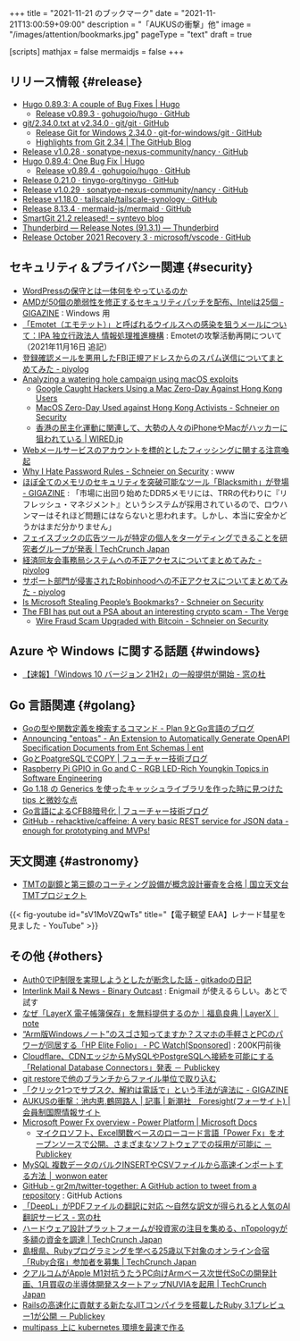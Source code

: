 +++
title = "2021-11-21 のブックマーク"
date =  "2021-11-21T13:00:59+09:00"
description = "「AUKUSの衝撃」他"
image = "/images/attention/bookmarks.jpg"
pageType = "text"
draft = true

[scripts]
  mathjax = false
  mermaidjs = false
+++

## リリース情報 {#release}

- [Hugo 0.89.3: A couple of Bug Fixes | Hugo](https://gohugo.io/news/0.89.3-relnotes/)
  - [Release v0.89.3 · gohugoio/hugo · GitHub](https://github.com/gohugoio/hugo/releases/tag/v0.89.3)
- [git/2.34.0.txt at v2.34.0 · git/git · GitHub](https://github.com/git/git/blob/v2.34.0/Documentation/RelNotes/2.34.0.txt)
  - [Release Git for Windows 2.34.0 · git-for-windows/git · GitHub](https://github.com/git-for-windows/git/releases/tag/v2.34.0.windows.1)
  - [Highlights from Git 2.34 | The GitHub Blog](https://github.blog/2021-11-15-highlights-from-git-2-34/)
- [Release v1.0.28 · sonatype-nexus-community/nancy · GitHub](https://github.com/sonatype-nexus-community/nancy/releases/tag/v1.0.28)
- [Hugo 0.89.4: One Bug Fix | Hugo](https://gohugo.io/news/0.89.4-relnotes/)
  - [Release v0.89.4 · gohugoio/hugo · GitHub](https://github.com/gohugoio/hugo/releases/tag/v0.89.4)
- [Release 0.21.0 · tinygo-org/tinygo · GitHub](https://github.com/tinygo-org/tinygo/releases/tag/v0.21.0)
- [Release v1.0.29 · sonatype-nexus-community/nancy · GitHub](https://github.com/sonatype-nexus-community/nancy/releases/tag/v1.0.29)
- [Release v1.18.0 · tailscale/tailscale-synology · GitHub](https://github.com/tailscale/tailscale-synology/releases/tag/v1.18.0)
- [Release 8.13.4 · mermaid-js/mermaid · GitHub](https://github.com/mermaid-js/mermaid/releases/tag/8.13.4)
- [SmartGit 21.2 released! – syntevo blog](https://www.syntevo.com/blog/?p=5186)
- [Thunderbird — Release Notes (91.3.1) — Thunderbird](https://www.thunderbird.net/en-US/thunderbird/91.3.1/releasenotes/)
- [Release October 2021 Recovery 3 · microsoft/vscode · GitHub](https://github.com/microsoft/vscode/releases/tag/1.62.3)

## セキュリティ＆プライバシー関連 {#security}

- [WordPressの保守とは一体何をやっているのか](https://zenn.dev/web_tanuki/articles/5349efd0af7be0)
- [AMDが50個の脆弱性を修正するセキュリティパッチを配布、Intelは25個 - GIGAZINE](https://gigazine.net/news/20211115-amd-intel-fixes-dozens-security-flaws/) : Windows 用
- [「Emotet（エモテット）」と呼ばれるウイルスへの感染を狙うメールについて：IPA 独立行政法人 情報処理推進機構](https://www.ipa.go.jp/security/announce/20191202.html#L16) : Emotetの攻撃活動再開について（2021年11月16日 追記）
- [登録確認メールを悪用したFBI正規アドレスからのスパム送信についてまとめてみた - piyolog](https://piyolog.hatenadiary.jp/entry/2021/11/15/063225)
- [Analyzing a watering hole campaign using macOS exploits](https://blog.google/threat-analysis-group/analyzing-watering-hole-campaign-using-macos-exploits/)
  - [Google Caught Hackers Using a Mac Zero-Day Against Hong Kong Users](https://www.vice.com/en/article/93bw8y/google-caught-hackers-using-a-mac-zero-day-against-hong-kong-users)
  - [MacOS Zero-Day Used against Hong Kong Activists - Schneier on Security](https://www.schneier.com/blog/archives/2021/11/macos-zero-day-used-against-hong-kong-activists.html)
  - [香港の民主化運動に関連して、大勢の人々のiPhoneやMacがハッカーに狙われている | WIRED.jp](https://wired.jp/2021/11/15/ios-macos-hacks-hong-kong-watering-hole/)
- [Webメールサービスのアカウントを標的としたフィッシングに関する注意喚起](https://www.jpcert.or.jp/at/2021/at210049.html)
- [Why I Hate Password Rules - Schneier on Security](https://www.schneier.com/blog/archives/2021/11/why-i-hate-password-rules.html) : www
- [ほぼ全てのメモリのセキュリティを突破可能なツール「Blacksmith」が登場 - GIGAZINE](https://gigazine.net/news/20211116-ddr4-memory-rowhammer-blacksmith/) : 「市場に出回り始めたDDR5メモリには、TRRの代わりに『リフレッシュ・マネジメント』というシステムが採用されているので、ロウハンマーはそれほど問題にはならないと思われます。しかし、本当に安全かどうかはまだ分かりません」
- [フェイスブックの広告ツールが特定の個人をターゲティングできることを研究者グループが発表  |  TechCrunch Japan](https://jp.techcrunch.com/2021/11/16/2021-10-15-researchers-show-facebooks-ad-tools-can-target-a-single-user/)
- [経済同友会事務局システムへの不正アクセスについてまとめてみた - piyolog](https://piyolog.hatenadiary.jp/entry/2021/11/19/232724)
- [サポート部門が侵害されたRobinhoodへの不正アクセスについてまとめてみた - piyolog](https://piyolog.hatenadiary.jp/entry/2021/11/18/060630)
- [Is Microsoft Stealing People’s Bookmarks? - Schneier on Security](https://www.schneier.com/blog/archives/2021/11/is-microsoft-stealing-peoples-bookmarks.html)
- [The FBI has put out a PSA about an interesting crypto scam - The Verge](https://www.theverge.com/2021/11/5/22765900/crypto-scam-fbi-psa-atm-qr-code-wire-transfer-con-artist)
  - [Wire Fraud Scam Upgraded with Bitcoin - Schneier on Security](https://www.schneier.com/blog/archives/2021/11/wire-fraud-scam-upgraded-with-bitcoin.html)

## Azure や Windows に関する話題 {#windows}

- [【速報】「Windows 10 バージョン 21H2」の一般提供が開始 - 窓の杜](https://forest.watch.impress.co.jp/docs/news/1366924.html)

## Go 言語関連 {#golang}

- [Goの型や関数定義を検索するコマンド - Plan 9とGo言語のブログ](https://blog.lufia.org/entry/2021/11/15/135843)
- [Announcing "entoas" - An Extension to Automatically Generate OpenAPI Specification Documents from Ent Schemas | ent](https://entgo.io/blog/2021/11/15/announcing-entoas)
- [GoとPoatgreSQLでCOPY | フューチャー技術ブログ](https://future-architect.github.io/articles/20210727a/)
- [Raspberry Pi GPIO in Go and C - RGB LED-Rich Youngkin Topics in Software Engineering](/post/sunfoundergpionotesrgbled/)
- [Go 1.18 の Generics を使ったキャッシュライブラリを作った時に見つけた tips と微妙な点](https://zenn.dev/codehex/articles/3e6935ee6d853e)
- [Go言語によるCFB8暗号化 | フューチャー技術ブログ](https://future-architect.github.io/articles/20211116a/)
- [GitHub - rehacktive/caffeine: A very basic REST service for JSON data - enough for prototyping and MVPs!](https://github.com/rehacktive/caffeine)

## 天文関連 {#astronomy}

- [TMTの副鏡と第三鏡のコーティング設備が概念設計審査を合格 | 国立天文台TMTプロジェクト](https://tmt.nao.ac.jp/blog/1577)

{{< fig-youtube id="sV1MoVZQwTs" title="【電子観望 EAA】レナード彗星を見ました - YouTube" >}}

## その他 {#others}

- [Auth0でIP制限を実現しようとしたが断念した話 - gitkadoの日記](https://gitkado.hatenadiary.jp/entry/20211114/1636868940)
- [Interlink Mail & News - Binary Outcast](https://binaryoutcast.com/projects/interlink/) : Enigmail が使えるらしい。あとで試す
- [なぜ「LayerX 電子帳簿保存」を無料提供するのか｜福島良典 | LayerX｜note](https://note.com/fukkyy/n/ne85218622928)
- [“Arm版Windowsノート”のスゴさ知ってますか？スマホの手軽さとPCのパワーが同居する「HP Elite Folio」  - PC Watch[Sponsored]](https://pc.watch.impress.co.jp/docs/topic/special/1359069.html) : 200K円前後
- [Cloudflare、CDNエッジからMySQLやPostgreSQLへ接続を可能にする「Relational Database Connectors」発表 － Publickey](https://www.publickey1.jp/blog/21/cloudflarecdnmysqlpostgresqlrelational_database_connectors.html)
- [git restoreで他のブランチからファイル単位で取り込む](https://zenn.dev/atu4403/articles/howto-git-restore)
- [「クリック1つでサブスク、解約は電話で」という手法が違法に - GIGAZINE](https://gigazine.net/news/20211118-click-subscribe-call-cancel/)
- [AUKUSの衝撃：池内恵,鶴岡路人 | 記事 | 新潮社　Foresight(フォーサイト) | 会員制国際情報サイト](https://www.fsight.jp/articles/-/48407)
- [Microsoft Power Fx overview - Power Platform | Microsoft Docs](https://docs.microsoft.com/en-us/power-platform/power-fx/overview)
  - [マイクロソフト、Excel関数ベースのローコード言語「Power Fx」をオープンソースで公開。さまざまなソフトウェアでの採用が可能に － Publickey](https://www.publickey1.jp/blog/21/excelpower_fx.html)
- [MySQL 複数データのバルクINSERTやCSVファイルから高速インポートする方法 │ wonwon eater](https://wonwon-eater.com/mysql-insert/)
- [GitHub - gr2m/twitter-together: A GitHub action to tweet from a repository](https://github.com/gr2m/twitter-together) : GitHub Actions
- [「DeepL」がPDFファイルの翻訳に対応 ～自然な訳文が得られると人気のAI翻訳サービス - 窓の杜](https://forest.watch.impress.co.jp/docs/news/1367650.html)
- [ハードウェア設計プラットフォームが投資家の注目を集める、nTopologyが多額の資金を調達  |  TechCrunch Japan](https://jp.techcrunch.com/2021/11/20/2021-11-18-hardware-design-platform-ntopology-raises-65m/)
- [島根県、Rubyプログラミングを学べる25歳以下対象のオンライン合宿「Ruby合宿」参加者を募集  |  TechCrunch Japan](https://jp.techcrunch.com/2021/11/17/shimane-pref-ruby-camp/)
- [クアルコムがApple M1対抗うたうPC向けArmベース次世代SoCの開発計画、1月買収の半導体開発スタートアップNUVIAを起用  |  TechCrunch Japan](https://jp.techcrunch.com/2021/11/18/qualcomm-combat-apple-silicon-pc-chips/)
- [Railsの高速化に貢献する新たなJITコンパイラを搭載したRuby 3.1プレビュー1が公開 － Publickey](https://www.publickey1.jp/blog/21/railsjitruby_311.html)
- [multipass 上に kubernetes 環境を最速で作る](https://zenn.dev/mattn/articles/736874d5a1b7de)
